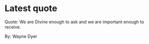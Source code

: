 # Latest quote 

Quote: We are Divine enough to ask and we are important enough to receive. 

By: Wayne Dyer